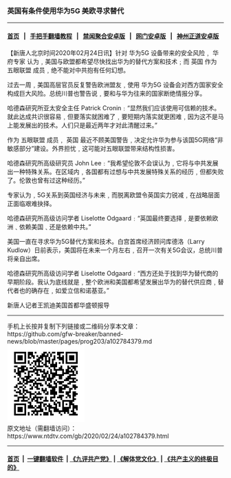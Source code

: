 ### 英国有条件使用华为5G 美欧寻求替代
------------------------

#### [首页](https://github.com/gfw-breaker/banned-news/blob/master/README.md) &nbsp;&nbsp;|&nbsp;&nbsp; [手把手翻墙教程](https://github.com/gfw-breaker/guides/wiki) &nbsp;&nbsp;|&nbsp;&nbsp; [禁闻聚合安卓版](https://github.com/gfw-breaker/bn-android) &nbsp;&nbsp;|&nbsp;&nbsp; [网门安卓版](https://github.com/oGate2/oGate) &nbsp;&nbsp;|&nbsp;&nbsp; [神州正道安卓版](https://github.com/SzzdOgate/update) 



<div><div class="post_content" itemprop="articleBody">
 <p>
  【新唐人北京时间2020年02月24日讯】针对
  <ok href="https://www.ntdtv.com/gb/华为5g.htm">
   华为5G
  </ok>
  设备带来的安全风险﹐
  <ok href="https://www.ntdtv.com/gb/华府专家.htm">
   华府专家
  </ok>
  认为﹐美国与欧盟都希望尽快找出华为的替代方案和技术﹔而
  <ok href="https://www.ntdtv.com/gb/英国.htm">
   英国
  </ok>
  作为
  <ok href="https://www.ntdtv.com/gb/五眼联盟.htm">
   五眼联盟
  </ok>
  成员﹐绝不能对中共抱有任何幻想。
 </p>
 <p>
  过去一周﹐美国高层官员反复警告欧洲盟友﹐使用
  <ok href="https://www.ntdtv.com/gb/华为5g.htm">
   华为5G
  </ok>
  设备会对西方国家安全构成巨大风险。总统川普也警告说﹐要和与华为往来的国家断绝情报分享。
 </p>
 <p>
  哈德森研究所亚太安全主任 Patrick Cronin﹕“显然我们应该使用可信赖的技术。就此达成共识很容易﹐但要落实就困难了﹐要短期内落实就更困难﹐因为这不是马上能发展出的技术。人们只是最近两年才对此清醒过来。”
 </p>
 <p>
  作为
  <ok href="https://www.ntdtv.com/gb/五眼联盟.htm">
   五眼联盟
  </ok>
  成员﹐
  <ok href="https://www.ntdtv.com/gb/英国.htm">
   英国
  </ok>
  最近不顾美国警告﹐决定允许华为参与该国5G网络“非敏感部分”建设。外界担忧﹐这可能对五眼联盟带来结构性损害。
 </p>
 <p>
  哈德森研究所高级研究员 John Lee﹕“我希望伦敦不会误认为﹐它将与中共发展出一种特殊关系。在区域内﹐各国都有过想与中共发展特殊关系的经历﹐但都失败了。伦敦也曾有过这种经历。”
 </p>
 <p>
  专家认为﹐5G关系到英国经济与未来﹐而脱离欧盟令英国实力锐减﹐在战略层面正面临艰难抉择。
 </p>
 <p>
  哈德森研究所高级访问学者 Liselotte Odgaard﹕“英国最终要选择﹐是要依赖欧洲﹑依赖美国﹑还是依赖中共。”
 </p>
 <p>
  美国一直在寻求华为5G替代方案和技术。白宫首席经济顾问库德洛（Larry Kudlow）日前表示，美国将在未来一个月左右﹐召开一次有关5G会议，总统川普将亲自出席。
 </p>
 <p>
  哈德森研究所高级访问学者 Liselotte Odgaard﹕“西方还处于找到华为替代商的早期阶段。我认为底线就是﹐整个欧洲和美国都希望发展出华为的替代供应商﹐替代者也的确存在﹐如爱立信和诺基亚。”
 </p>
 <p>
  新唐人记者王凯迪美国首都华盛顿报导
 </p>
 <div class="single_ad">
 </div>
</div>
</div>
<hr/>
手机上长按并复制下列链接或二维码分享本文章：<br/>
https://github.com/gfw-breaker/banned-news/blob/master/pages/prog203/a102784379.md <br/>
<a href='https://github.com/gfw-breaker/banned-news/blob/master/pages/prog203/a102784379.md'><img src='https://github.com/gfw-breaker/banned-news/blob/master/pages/prog203/a102784379.md.png'/></a> <br/>
原文地址（需翻墙访问）：https://www.ntdtv.com/gb/2020/02/24/a102784379.html


------------------------
#### [首页](https://github.com/gfw-breaker/banned-news/blob/master/README.md) &nbsp;|&nbsp; [一键翻墙软件](https://github.com/gfw-breaker/nogfw/blob/master/README.md) &nbsp;| [《九评共产党》](https://github.com/gfw-breaker/9ping.md/blob/master/README.md#九评之一评共产党是什么) | [《解体党文化》](https://github.com/gfw-breaker/jtdwh.md/blob/master/README.md) | [《共产主义的终极目的》](https://github.com/gfw-breaker/gczydzjmd.md/blob/master/README.md)


<img src='http://gfw-breaker.win/banned-news/pages/prog203/a102784379.md' width='0px' height='0px'/>